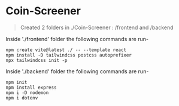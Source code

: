 # Coin-Screener

> Created 2 folders in ./Coin-Screener : /frontend and /backend

Inside './frontend' folder the following commands are run-
```
npm create vite@latest ./ -- --template react
npm install -D tailwindcss postcss autoprefixer
npx tailwindcss init -p
```

Inside './backend' folder the following commands are run-
```
npm init
npm install express
npm i -D nodemon
npm i dotenv
```